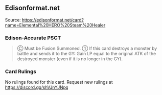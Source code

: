 
## Edisonformat.net

Source: https://edisonformat.net/card?name=Elemental%20HERO%20Steam%20Healer

### Edison-Accurate PSCT

> Ⓒ Must be Fusion Summoned.
> ① If this card destroys a monster by battle and sends it to the GY: Gain LP equal to the original ATK of the destroyed monster (even if it is no longer in the GY).

### Card Rulings

No rulings found for this card. Request new rulings at https://discord.gg/shVJnYJNpg
            